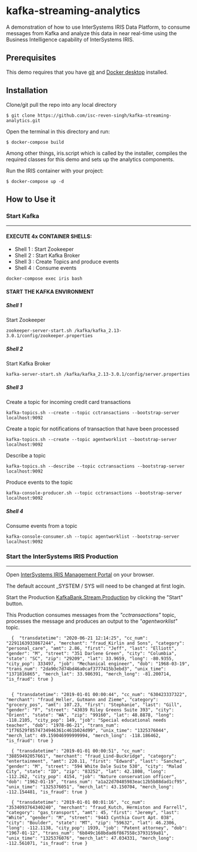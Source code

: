# kafka-streaming-analytics
A demonstration of how to use InterSystems IRIS Data Platform, to consume messages from Kafka and analyze this data in near real-time using the Business Intelligence capability of InterSystems IRIS.
 
 ## Prerequisites
 This demo requires that you have [git](https://git-scm.com/book/en/v2/Getting-Started-Installing-Git) and [Docker desktop](https://www.docker.com/products/docker-desktop) installed.
 
 ## Installation 

Clone/git pull the repo into any local directory

```
$ git clone https://github.com/isc-reven-singh/kafka-streaming-analytics.git
```

Open the terminal in this directory and run:

```
$ docker-compose build
```
Among other things, iris.script which is called by the installer, compiles the required classes for this demo and sets up the analytics components.

Run the IRIS container with your project:

```
$ docker-compose up -d
```

## How to Use it

### Start Kafka
----------------------
#### EXECUTE 4x CONTAINER SHELLS:

- Shell 1 : Start Zookeeper
- Shell 2 : Start Kafka Broker
- Shell 3 : Create Topics and produce events
- Shell 4 : Consume events


```
docker-compose exec iris bash
```

#### START THE KAFKA ENVIRONMENT
##### Shell 1 
Start Zookeeper
```
zookeeper-server-start.sh /kafka/kafka_2.13-3.0.1/config/zookeeper.properties
```
##### Shell 2 
Start Kafka Broker
```
kafka-server-start.sh /kafka/kafka_2.13-3.0.1/config/server.properties
```
##### Shell 3 
Create a topic for incoming credit card transactions
```
kafka-topics.sh --create --topic cctransactions --bootstrap-server localhost:9092
```
Create a topic for notifications of transaction that have been processed
```
kafka-topics.sh --create --topic agentworklist --bootstrap-server localhost:9092
```
Describe a topic
```
kafka-topics.sh --describe --topic cctransactions --bootstrap-server localhost:9092
```
Produce events to the topic
```
kafka-console-producer.sh --topic cctransactions --bootstrap-server localhost:9092
```
##### Shell 4 
Consume events from a topic
```
kafka-console-consumer.sh --topic agentworklist --bootstrap-server localhost:9092
```

### Start the InterSystems IRIS Production
------------------------------------------
Open [InterSystems IRIS Management Portal](http://localhost:52773/csp/sys/UtilHome.csp) on your browser.

The default account _SYSTEM / SYS will need to be changed at first login.

Start the Production [KafkaBank.Stream.Production](http://localhost:52773/csp/kafkabank/EnsPortal.ProductionConfig.zen?PRODUCTION=KafkaBank.Stream.Production) by clicking the "Start" button.

This Production consumes messages from the _"cctransactions"_ topic, processes the message and produces an output to the _"agentworklist"_ topic.

```
  {  "transdatetime": "2020-06-21 12:14:25", "cc_num": "2291163933867244", "merchant": "fraud_Kirlin and Sons", "category": "personal_care", "amt": 2.86, "first": "Jeff", "last": "Elliott", "gender": "M", "street": "351 Darlene Green", "city": "Columbia", "state": "SC", "zip": "29209", "lat": 33.9659, "long": -80.9355, "city_pop": 333497, "job": "Mechanical engineer", "dob": "1968-03-19", "trans_num": "2da90c7d74bd46a0caf3777415b3ebd3", "unix_time": "1371816865", "merch_lat": 33.986391, "merch_long": -81.200714, "is_fraud": true }
```
```  { "transdatetime": "2019-01-01 00:00:18", "cc_num": "2703186189652095", "merchant": "fraud_Rippin, Kub and Mann", "category": "misc_net", "amt": 4.97, "first": "Jennifer", "last": "Banks", "gender": "F", "street": "561 Perry Cove", "city": "Moravian Falls", "state": "NC", "zip": "28654", "lat": 36.0788, "long": -81.1781, "city_pop": 3495, "job": "Psychologist, counselling", "dob": "1988-03-09", "trans_num": "0b242abb623afc578575680df30655b9", "unix_time": "1325376018", "merch_lat": 36.011293, "merch_long": -82.048315, "is_fraud": true }
```
```
  { "transdatetime": "2019-01-01 00:00:44", "cc_num": "630423337322", "merchant": "fraud_Heller, Gutmann and Zieme", "category": "grocery_pos", "amt": 107.23, "first": "Stephanie", "last": "Gill", "gender": "F", "street": "43039 Riley Greens Suite 393", "city": "Orient", "state": "WA", "zip": "99160", "lat": 48.8878, "long": -118.2105, "city_pop": 149, "job": "Special educational needs teacher", "dob": "1978-06-21", "trans_num": "1f76529f8574734946361c461b024d99", "unix_time": "1325376044", "merch_lat": 49.159046999999994, "merch_long": -118.186462, "is_fraud": true }
```
```
  { "transdatetime": "2019-01-01 00:00:51", "cc_num": "38859492057661", "merchant": "fraud_Lind-Buckridge", "category": "entertainment", "amt": 220.11, "first": "Edward", "last": "Sanchez", "gender": "M", "street": "594 White Dale Suite 530", "city": "Malad City", "state": "ID", "zip": "83252", "lat": 42.1808, "long": -112.262, "city_pop": 4154, "job": "Nature conservation officer", "dob": "1962-01-19", "trans_num": "a1a22d70485983eac12b5b88dad1cf95", "unix_time": "1325376051", "merch_lat": 43.150704, "merch_long": -112.154481, "is_fraud": true }
```
```
  { "transdatetime": "2019-01-01 00:01:16", "cc_num": "3534093764340240", "merchant": "fraud_Kutch, Hermiston and Farrell", "category": "gas_transport", "amt": 45, "first": "Jeremy", "last": "White", "gender": "M", "street": "9443 Cynthia Court Apt. 038", "city": "Boulder", "state": "MT", "zip": "59632", "lat": 46.2306, "long": -112.1138, "city_pop": 1939, "job": "Patent attorney", "dob": "1967-01-12", "trans_num": "6b849c168bdad6f867558c3793159a81", "unix_time": "1325376076", "merch_lat": 47.034331, "merch_long": -112.561071, "is_fraud": true }
```
